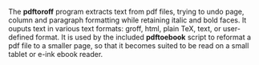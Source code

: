 The **pdftoroff** program extracts text from pdf files, trying to undo page,
column and paragraph formatting while retaining italic and bold faces. It
ouputs text in various text formats: groff, html, plain TeX, text, or
user-defined format. It is used by the included **pdftoebook** script to
reformat a pdf file to a smaller page, so that it becomes suited to be read on
a small tablet or e-ink ebook reader.


